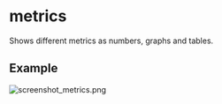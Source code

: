 # metrics

Shows different metrics as numbers, graphs and tables.

## Example

![screenshot_metrics.png](screenshot_metrics.png)
